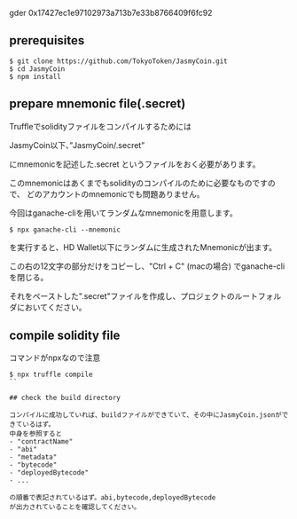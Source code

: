 gder 0x17427ec1e97102973a713b7e33b8766409f6fc92 

## prerequisites

```
$ git clone https://github.com/TokyoToken/JasmyCoin.git
$ cd JasmyCoin
$ npm install
```

## prepare mnemonic file(.secret)
Truffleでsolidityファイルをコンパイルするためには

JasmyCoin以下、”JasmyCoin/.secret”

にmnemonicを記述した.secret というファイルをおく必要があります。

このmnemonicはあくまでもsolidityのコンパイルのために必要なものですので、
どのアカウントのmnemonicでも問題ありません。

今回はganache-cliを用いてランダムなmnemonicを用意します。

```
$ npx ganache-cli --mnemonic
```

を実行すると、HD Wallet以下にランダムに生成されたMnemonicが出ます。

この右の12文字の部分だけをコピーし、"Ctrl + C" (macの場合) でganache-cliを閉じる。

それをペーストした".secret"ファイルを作成し、プロジェクトのルートフォルダにおいてください。

## compile solidity file

コマンドがnpxなので注意
```
$ npx truffle compile
``

## check the build directory

コンパイルに成功していれば、buildファイルができていて、その中にJasmyCoin.jsonができているはず。
中身を参照すると
- "contractName"
- "abi"
- "metadata"
- "bytecode"
- "deployedBytecode"
- ...

の順番で表記されているはず。abi,bytecode,deployedBytecode
が出力されていることを確認してください。
